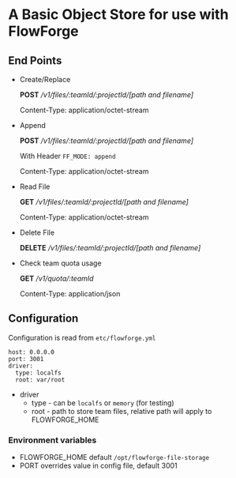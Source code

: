# A Basic Object Store for use with FlowForge

## End Points

- Create/Replace

    **POST** */v1/files/:teamId/:projectId/[path and filename]*

    Content-Type: application/octet-stream

- Append

    **POST** */v1/files/:teamId/:projectId/[path and filename]*

    With Header `FF_MODE: append`

    Content-Type: application/octet-stream
- Read File

    **GET** */v1/files/:teamId/:projectId/[path and filename]*

    Content-Type: application/octet-stream

- Delete File

    **DELETE** */v1/files/:teamId/:projectId/[path and filename]*

- Check team quota usage

    **GET** */v1/quota/:teamId*

    Content-Type: application/json

## Configuration

Configuration is read from `etc/flowforge.yml`

```
host: 0.0.0.0
port: 3001
driver:
  type: localfs
  root: var/root
```

- driver
    - type - can be `localfs` or `memory` (for testing)
    - root - path to store team files, relative path will apply to FLOWFORGE_HOME

### Environment variables

- FLOWFORGE_HOME default `/opt/flowforge-file-storage`
- PORT overrides value in config file, default 3001